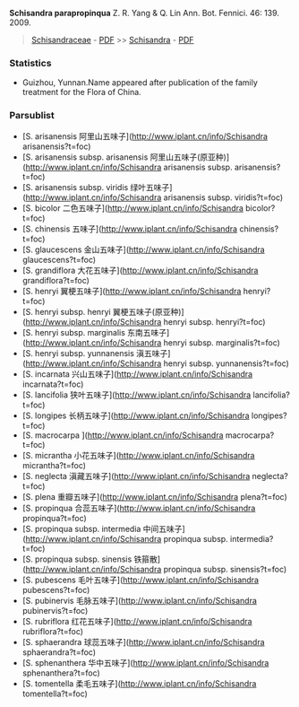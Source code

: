   **Schisandra parapropinqua** Z. R. Yang & Q. Lin Ann. Bot. Fennici. 46: 139. 2009.

> [Schisandraceae](http://www.iplant.cn/info/Schisandraceae?t=foc) - [PDF](http://www.iplant.cn/foc/pdf/Schisandraceae.pdf) >> [Schisandra](http://www.iplant.cn/info/Schisandra?t=foc) - [PDF](http://www.iplant.cn/foc/pdf/Schisandra.pdf)
### Statistics
* Guizhou, Yunnan.Name appeared after publication of the family treatment for the Flora of China.

### Parsublist

* [S.  arisanensis  阿里山五味子](http://www.iplant.cn/info/Schisandra arisanensis?t=foc)
* [S.  arisanensis subsp. arisanensis  阿里山五味子(原亚种)](http://www.iplant.cn/info/Schisandra arisanensis subsp. arisanensis?t=foc)
* [S.  arisanensis subsp. viridis  绿叶五味子](http://www.iplant.cn/info/Schisandra arisanensis subsp. viridis?t=foc)
* [S.  bicolor  二色五味子](http://www.iplant.cn/info/Schisandra bicolor?t=foc)
* [S.  chinensis  五味子](http://www.iplant.cn/info/Schisandra chinensis?t=foc)
* [S.  glaucescens  金山五味子](http://www.iplant.cn/info/Schisandra glaucescens?t=foc)
* [S.  grandiflora  大花五味子](http://www.iplant.cn/info/Schisandra grandiflora?t=foc)
* [S.  henryi  翼梗五味子](http://www.iplant.cn/info/Schisandra henryi?t=foc)
* [S.  henryi subsp. henryi  翼梗五味子(原亚种)](http://www.iplant.cn/info/Schisandra henryi subsp. henryi?t=foc)
* [S.  henryi subsp. marginalis  东南五味子](http://www.iplant.cn/info/Schisandra henryi subsp. marginalis?t=foc)
* [S.  henryi subsp. yunnanensis  滇五味子](http://www.iplant.cn/info/Schisandra henryi subsp. yunnanensis?t=foc)
* [S.  incarnata  兴山五味子](http://www.iplant.cn/info/Schisandra incarnata?t=foc)
* [S.  lancifolia  狭叶五味子](http://www.iplant.cn/info/Schisandra lancifolia?t=foc)
* [S.  longipes  长柄五味子](http://www.iplant.cn/info/Schisandra longipes?t=foc)
* [S.  macrocarpa  ](http://www.iplant.cn/info/Schisandra macrocarpa?t=foc)
* [S.  micrantha  小花五味子](http://www.iplant.cn/info/Schisandra micrantha?t=foc)
* [S.  neglecta  滇藏五味子](http://www.iplant.cn/info/Schisandra neglecta?t=foc)
* [S.  plena  重瓣五味子](http://www.iplant.cn/info/Schisandra plena?t=foc)
* [S.  propinqua  合蕊五味子](http://www.iplant.cn/info/Schisandra propinqua?t=foc)
* [S.  propinqua subsp. intermedia  中间五味子](http://www.iplant.cn/info/Schisandra propinqua subsp. intermedia?t=foc)
* [S.  propinqua subsp. sinensis  铁箍散](http://www.iplant.cn/info/Schisandra propinqua subsp. sinensis?t=foc)
* [S.  pubescens  毛叶五味子](http://www.iplant.cn/info/Schisandra pubescens?t=foc)
* [S.  pubinervis  毛脉五味子](http://www.iplant.cn/info/Schisandra pubinervis?t=foc)
* [S.  rubriflora  红花五味子](http://www.iplant.cn/info/Schisandra rubriflora?t=foc)
* [S.  sphaerandra  球蕊五味子](http://www.iplant.cn/info/Schisandra sphaerandra?t=foc)
* [S.  sphenanthera  华中五味子](http://www.iplant.cn/info/Schisandra sphenanthera?t=foc)
* [S.  tomentella  柔毛五味子](http://www.iplant.cn/info/Schisandra tomentella?t=foc)
